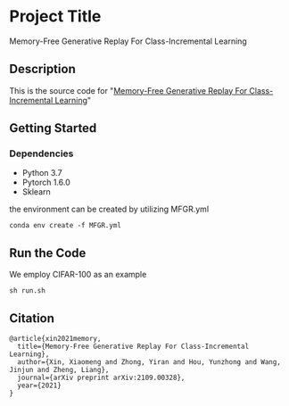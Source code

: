 # Project Title
Memory-Free Generative Replay For Class-Incremental Learning

## Description
This is the source code for "[Memory-Free Generative Replay For Class-Incremental Learning](https://arxiv.org/abs/2109.00328)"

## Getting Started

### Dependencies
* Python 3.7
* Pytorch 1.6.0
* Sklearn

the environment can be created by utilizing MFGR.yml
```
conda env create -f MFGR.yml
```
## Run the Code
We employ CIFAR-100 as an example
```
sh run.sh
```

## Citation
```
@article{xin2021memory,
  title={Memory-Free Generative Replay For Class-Incremental Learning},
  author={Xin, Xiaomeng and Zhong, Yiran and Hou, Yunzhong and Wang, Jinjun and Zheng, Liang},
  journal={arXiv preprint arXiv:2109.00328},
  year={2021}
}
```
